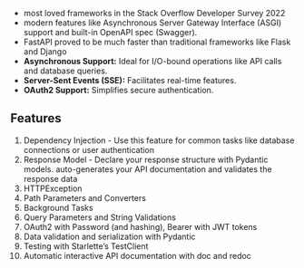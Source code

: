 - most loved frameworks in the Stack Overflow Developer Survey 2022
- modern features like Asynchronous Server Gateway Interface (ASGI) support and built-in OpenAPI spec (Swagger).
- FastAPI proved to be much faster than traditional frameworks like Flask and Django
- **Asynchronous Support:** Ideal for I/O-bound operations like API calls and database queries.
- **Server-Sent Events (SSE):** Facilitates real-time features.
- **OAuth2 Support:** Simplifies secure authentication.


## Features
1. Dependency Injection - Use this feature for common tasks like database connections or user authentication
2. Response Model - Declare your response structure with Pydantic models. auto-generates your API documentation and validates the response data
3. HTTPException
4. Path Parameters and Converters
5. Background Tasks
6. Query Parameters and String Validations
7. OAuth2 with Password (and hashing), Bearer with JWT tokens
8. Data validation and serialization with Pydantic
9. Testing with Starlette’s TestClient
10. Automatic interactive API documentation with doc and redoc
